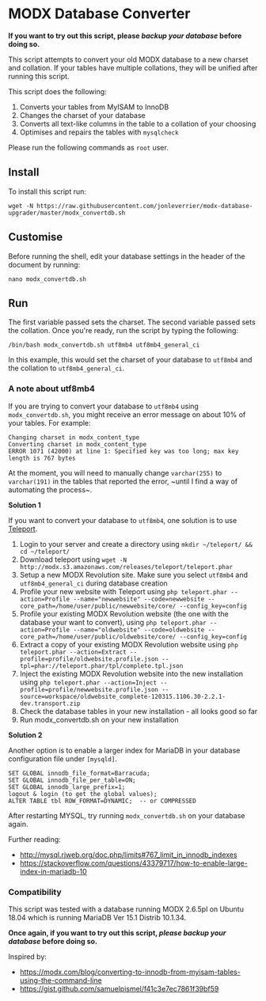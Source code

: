 # MODX Database Converter

**If you want to try out this script, please _backup your database_ before doing so.**

This script attempts to convert your old MODX database to a new charset and collation. If your tables have multiple collations, they will be unified after running this script.

This script does the following:
1. Converts your tables from MyISAM to InnoDB
2. Changes the charset of your database
3. Converts all text-like columns in the table to a collation of your choosing
4. Optimises and repairs the tables with `mysqlcheck`

Please run the following commands as `root` user.

## Install
To install this script run:
```
wget -N https://raw.githubusercontent.com/jonleverrier/modx-database-upgrader/master/modx_convertdb.sh
```

## Customise
Before running the shell, edit your database settings in the header of the document by running:
```
nano modx_convertdb.sh
```

## Run
The first variable passed sets the charset. The second variable passed sets the collation. Once you're ready, run the script by typing the following:
```
/bin/bash modx_convertdb.sh utf8mb4 utf8mb4_general_ci
```
In this example, this would set the charset of your database to `utf8mb4` and the collation to `utf8mb4_general_ci`.

### A note about utf8mb4
If you are trying to convert your database to `utf8mb4` using `modx_convertdb.sh`, you might receive an error message on about 10% of your tables. For example:

```
Changing charset in modx_content_type
Converting charset in modx_content_type
ERROR 1071 (42000) at line 1: Specified key was too long; max key length is 767 bytes
```
At the moment, you will need to manually change `varchar(255)` to `varchar(191)` in the tables that reported the error, ~until I find a way of automating the process~.

**Solution 1**

If you want to convert your database to `utf8mb4`, one solution is to use [Teleport](https://github.com/modxcms/teleport).

1. Login to your server and create a directory using `mkdir ~/teleport/ && cd ~/teleport/`
2. Download teleport using `wget -N http://modx.s3.amazonaws.com/releases/teleport/teleport.phar`
3. Setup a new MODX Revolution site. Make sure you select `utf8mb4` and `utf8mb4_general_ci` during database creation
4. Profile your new website with Teleport using `php teleport.phar --action=Profile --name="newwebsite" --code=newwebsite --core_path=/home/user/public/newwebsite/core/ --config_key=config`
5. Profile your existing MODX Revolution website (the one with the database your want to convert), using `php teleport.phar --action=Profile --name="oldwebsite" --code=oldwebsite --core_path=/home/user/public/oldwebsite/core/ --config_key=config`
6. Extract a copy of your existing MODX Revolution website using `php teleport.phar --action=Extract --profile=profile/oldwebsite.profile.json --tpl=phar://teleport.phar/tpl/complete.tpl.json`
7. Inject the existing MODX Revolution website into the new installation using `php teleport.phar --action=Inject --profile=profile/newwebsite.profile.json --source=workspace/oldwebsite_complete-120315.1106.30-2.2.1-dev.transport.zip`
8. Check the database tables in your new installation - all looks good so far
9. Run modx_convertdb.sh on your new installation

**Solution 2**

Another option is to enable a larger index for MariaDB in your database configuration file under `[mysqld]`.
```
SET GLOBAL innodb_file_format=Barracuda;
SET GLOBAL innodb_file_per_table=ON;
SET GLOBAL innodb_large_prefix=1;
logout & login (to get the global values);
ALTER TABLE tbl ROW_FORMAT=DYNAMIC;  -- or COMPRESSED
```
After restarting MYSQL, try running `modx_convertdb.sh` on your database again.

Further reading:
* http://mysql.rjweb.org/doc.php/limits#767_limit_in_innodb_indexes
* https://stackoverflow.com/questions/43379717/how-to-enable-large-index-in-mariadb-10

### Compatibility
This script was tested with a database running MODX 2.6.5pl on Ubuntu 18.04 which is running MariaDB Ver 15.1 Distrib 10.1.34.

**Once again, if you want to try out this script, _please backup your database_ before doing so.**

Inspired by:
*   https://modx.com/blog/converting-to-innodb-from-myisam-tables-using-the-command-line
*   https://gist.github.com/samuelpismel/f41c3e7ec7861f39bf59
